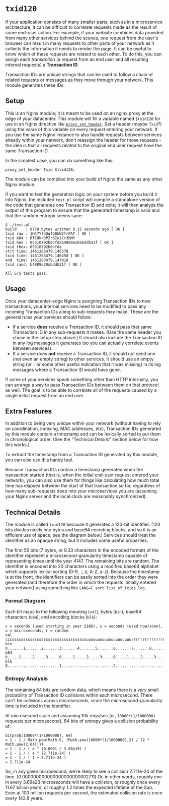# ``txid120``

If your application consists of many smaller parts, such as in a microservice architecture, it can be difficult to correlate requests made as the result of some end-user action.  For example, if your website combines data provided from many other services behind the scenes, one request from the user's browser can result in many requests to other parts of your network as it collects the information it needs to render the page.  It can be useful to know which of these requests are related to each other.  To do this, you can assign each _transaction_ (a request from an end user and all resulting internal requests) a __Transaction ID__.

Transaction IDs are unique strings that can be used to follow a chain of related requests or messages as they move through your network. This module generates these IDs.

## Setup

This is an Nginx module; it is meant to be used on an nginx proxy at the edge of your datacenter.  This module will fill a variable named ``$txid120`` for use in an Nginx directive like [``proxy_set_header``](http://nginx.org/en/docs/http/ngx_http_proxy_module.html#proxy_set_header). Set a header (maybe ``Txid``?) using the value of this variable on every request entering your network.  If you use the same Nginx instance to also handle requests between services already within your network, don't reassign the header for those requests - the idea is that all requests related to the original end user request have the same Transaction ID.

In the simplest case, you can do something like this:

```
proxy_set_header Txid $txid120;
```

The module can be compiled into your build of Nginx the same as any other Nginx module.

If you want to test the generation logic on your system before you build it into Nginx, the included ``test.pl`` script will compile a standalone version of the code that generates one Transaction ID and exits; it will then analyze the output of this program to ensure that the generated timestamp is valid and that the random entropy seems sane:

```
$ ./test.pl 
build    : 8778 bytes written 0.15 seconds ago [ OK ]
txid raw : 1H47Yf3DqfG8bW2frPAT [ OK ]
txid b64 : BTEHkrDP2rSIniCr3bMf
txid hex : 05310792b0cfdab4889e20abddb31f [ OK ]
txid thex: 05310792b0cfda
strt time: 1461283479.145378
txid time: 1461283479.146458 [ OK ]
end  time: 1461283479.147018
txid rand: b4889e20abddb31f [ OK ]

All 5/5 tests pass.
```

## Usage

Once your datacenter-edge Nginx is assigning Transaction IDs to new transactions, your internal services need to be modified to pass any incoming Transaction IDs along to sub-requests they make.  These are the general rules your services should follow:

* If a service **does** receive a Transaction ID, it should pass that same Transaction ID in any sub-requests it makes. (Use the same header you chose in the setup step above.)  It should also include the Transaction ID in any log messages it generates (so you can actually correlate events between services).
* If a service does **not** receive a Transaction ID, it should not send one (not even an empty string) to other services. It should use an empty string (or ``-`` or some other useful indication that it was missing) in its log messages where a Transaction ID would have gone.

If some of your services speak something other than HTTP internally, you can arrange a way to pass Transaction IDs between them on that protocol as well.  The goal is to be able to correlate all of the requests caused by a single initial request from an end user.

## Extra Features

In addition to being very unique within your network (without having to rely on coordination, indexing, MAC addresses, etc), Transaction IDs generated by this module contain a timestamp and can be lexically sorted to put them in chronological order. (See the "Technical Details" section below for how this works.)

To extract the timestamp from a Transaction ID generated by this module, you can also use [this handy tool](http://synacor.github.io/nginx-module-txid120/).

Because Transaction IDs contain a timestamp generated when the transaction started (that is, when the initial end-user request entered your network), you can also use them for things like calculating how much total time has elapsed between the start of that transaction so far, regardless of how many sub-requests deep into your microservices you are (assuming your Nginx server and the local clock are reasonably synchronized).

## Technical Details

The module is called ``txid120`` because it generates a 120-bit identifier.  (120 bits divides nicely into bytes and base64 encoding blocks, and so it is an efficient use of space; see the diagram below.) Services should treat the identifier as an opaque string, but it includes some useful properties.

The first 56 bits (7 bytes, or 9.33 characters in the encoded format) of the identifier represent a microsecond-granularity timestamp capable of representing times until the year 4147. The remaining bits are random. The identifier is encoded into 20 characters using a modified base64 alphabet which supports lexical sorting (0-9, ``:``, ``@``, A-Z, a-z).  Because the timestamp is at the front, the identifiers can be easily sorted into the order they were generated (and therefore the order in which the requests initially entered your network) using something like ``LANG=C sort list_of_txids.log``.

### Format Diagram

Each bit maps to the following meaning (``val``), bytes (``bin``), base64 characters (``b64``), and encoding blocks (``blk``):

```
c = seconds (used starting in year 2106), s = seconds (used now/soon), u = microseconds, r = random
val cccsssssssssssssssssssssssssssssssssuuuuuuuuuuuuuuuuuuuurrrrrrrrrrrrrrrrrrrrrrrrrrrrrrrrrrrrrrrrrrrrrrrrrrrrrrrrrrrrrrrr
bin 0.......1.......2.......3.......4.......5.......6.......7.......8.......9.......0.......1.......2.......3.......4.......
b64 0.....1.....2.....3.....0.....1.....2.....3.....0.....1.....2.....3.....0.....1.....2.....3.....0.....1.....2.....3.....
blk 0.......................1.......................2.......................3.......................4.......................
```

### Entropy Analysis

The remaining 64 bits are random data, which means there is a _very_ small probability of Transaction ID collisions within each microsecond. There can't be collisions across microseconds, since the microsecond-granularity time is included in the identifier.

At microsecond scale and assuming 10k reqs/sec (or, ``10000*(1/1000000)`` requests per microsecond), 64 bits of entropy gives a collision probability of:

```
bitprob(10000*(1/1000000), 64)
= 1 - 1 / Math.pow(Math.E, (Math.pow(10000*(1/1000000),2) / (2 * Math.pow(2,64))))
= 1 - 1 / ( e ^ (0.0001 / 3.68e19) )
= 1 - 1 / ( e ^ (2.711e-24) )
= 1 - 1 / ( 1 + 2.711e-24 )
= 2.711e-24
```

So, in any given microsecond, we're likely to see a collision 2.711e-24 of the time. (0.000000000000000000000002711) Or, in other words, roughly one in every 3.69e23 microseconds will have a collision, or roughly once every 11.67 billion years, or roughly 1.2 times the expected lifetime of the Sun. Even at 100 million requests per second, the estimated collision rate is once every 142.8 years.
